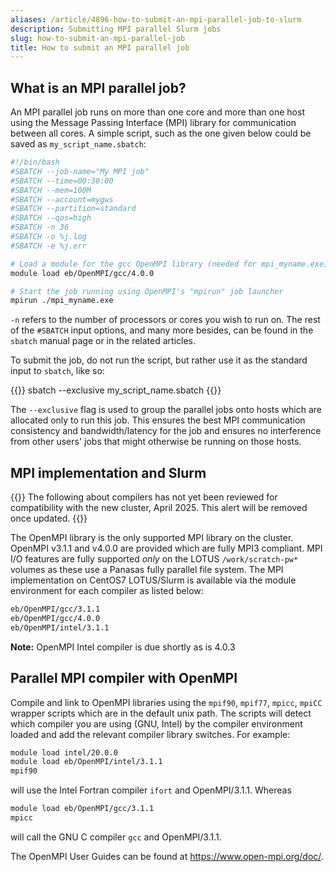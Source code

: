 ```yaml
---
aliases: /article/4896-how-to-submit-an-mpi-parallel-job-to-slurm
description: Submitting MPI parallel Slurm jobs
slug: how-to-submit-an-mpi-parallel-job
title: How to submit an MPI parallel job
---
```


## What is an MPI parallel job?

An MPI parallel job runs on more than one core and more than one host using
the Message Passing Interface (MPI) library for communication between all
cores. A simple script, such as the one given below could be saved as `my_script_name.sbatch`:

```bash
#!/bin/bash
#SBATCH --job-name="My MPI job"
#SBATCH --time=00:30:00
#SBATCH --mem=100M
#SBATCH --account=mygws
#SBATCH --partition=standard
#SBATCH --qos=high
#SBATCH -n 36
#SBATCH -o %j.log
#SBATCH -e %j.err

# Load a module for the gcc OpenMPI library (needed for mpi_myname.exe)
module load eb/OpenMPI/gcc/4.0.0

# Start the job running using OpenMPI's "mpirun" job launcher
mpirun ./mpi_myname.exe
```

`-n` refers to the number of processors or cores you wish to run on. The rest
of the `#SBATCH` input  options, and many more besides, can be found in the
`sbatch` manual page or in the related articles.

To submit the job, do not run the script, but rather use it as the standard
input to `sbatch`, like so:

{{<command user="user" host="sci-vm-01">}}
sbatch --exclusive my_script_name.sbatch
{{</command>}}

The `--exclusive` flag is used to group the parallel jobs onto hosts which
are allocated only to run this job. This ensures the best MPI communication
consistency and bandwidth/latency for the job and ensures no interference from
other users' jobs that might otherwise be running on those hosts.

## MPI implementation and Slurm

{{<alert alert-type="danger">}}
The following about compilers has not yet been reviewed for compatibility with the new cluster, April 2025.
This alert will be removed once updated.
{{</alert>}}

The OpenMPI library is the only supported MPI library on the cluster. OpenMPI
v3.1.1 and v4.0.0 are provided which are fully MPI3 compliant. MPI I/O
features are fully supported *only* on the LOTUS `/work/scratch-pw*` volumes as
these use a Panasas fully parallel file system. The MPI implementation on
CentOS7 LOTUS/Slurm is available via the module environment for each compiler
as listed below:

```bash
eb/OpenMPI/gcc/3.1.1 
eb/OpenMPI/gcc/4.0.0       
eb/OpenMPI/intel/3.1.1
```

**Note:** OpenMPI Intel compiler is due shortly as is 4.0.3  

## Parallel MPI compiler with OpenMPI

Compile and link to OpenMPI libraries using the `mpif90`, `mpif77`, `mpicc`, `mpiCC`
wrapper scripts which are in the default unix path. The scripts will detect
which compiler you are using (GNU, Intel) by the compiler environment loaded
and add the relevant compiler library switches. For example:

```bash
module load intel/20.0.0
module load eb/OpenMPI/intel/3.1.1
mpif90
```

will use the Intel Fortran compiler `ifort` and OpenMPI/3.1.1.  Whereas

```bash
module load eb/OpenMPI/gcc/3.1.1
mpicc
```

will call the GNU C compiler `gcc` and  OpenMPI/3.1.1.

The OpenMPI User Guides can be found at <https://www.open-mpi.org/doc/>.
